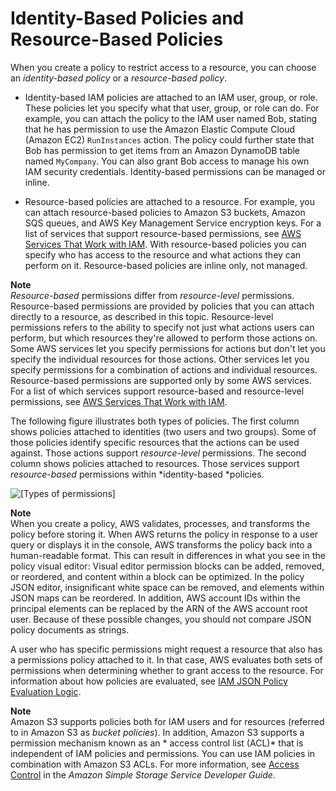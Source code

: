 # Identity\-Based Policies and Resource\-Based Policies<a name="access_policies_identity-vs-resource"></a>

When you create a policy to restrict access to a resource, you can choose an *identity\-based policy* or a *resource\-based policy*\.

+ Identity\-based IAM policies are attached to an IAM user, group, or role\. These policies let you specify what that user, group, or role can do\. For example, you can attach the policy to the IAM user named Bob, stating that he has permission to use the Amazon Elastic Compute Cloud \(Amazon EC2\) `RunInstances` action\. The policy could further state that Bob has permission to get items from an Amazon DynamoDB table named `MyCompany`\. You can also grant Bob access to manage his own IAM security credentials\. Identity\-based permissions can be managed or inline\.

+ Resource\-based policies are attached to a resource\. For example, you can attach resource\-based policies to Amazon S3 buckets, Amazon SQS queues, and AWS Key Management Service encryption keys\. For a list of services that support resource\-based permissions, see [AWS Services That Work with IAM](reference_aws-services-that-work-with-iam.md)\. With resource\-based policies you can specify who has access to the resource and what actions they can perform on it\. Resource\-based policies are inline only, not managed\.

**Note**  
*Resource\-based* permissions differ from *resource\-level* permissions\. Resource\-based permissions are provided by policies that you can attach directly to a resource, as described in this topic\. Resource\-level permissions refers to the ability to specify not just what actions users can perform, but which resources they're allowed to perform those actions on\. Some AWS services let you specify permissions for actions but don't let you specify the individual resources for those actions\. Other services let you specify permissions for a combination of actions and individual resources\.  
Resource\-based permissions are supported only by some AWS services\. For a list of which services support resource\-based and resource\-level permissions, see [AWS Services That Work with IAM](reference_aws-services-that-work-with-iam.md)\.

The following figure illustrates both types of policies\. The first column shows policies attached to identities \(two users and two groups\)\. Some of those policies identify specific resources that the actions can be used against\. Those actions support *resource\-level* permissions\. The second column shows policies attached to resources\. Those services support *resource\-based* permissions within *identity\-based *policies\. 

![\[Types of permissions\]](http://alpha-docs-aws.amazon.com/IAM/latest/UserGuide/images/Types_of_Permissions.diagram.png)

**Note**  
When you create a policy, AWS validates, processes, and transforms the policy before storing it\. When AWS returns the policy in response to a user query or displays it in the console, AWS transforms the policy back into a human\-readable format\. This can result in differences in what you see in the policy visual editor: Visual editor permission blocks can be added, removed, or reordered, and content within a block can be optimized\. In the policy JSON editor, insignificant white space can be removed, and elements within JSON maps can be reordered\. In addition, AWS account IDs within the principal elements can be replaced by the ARN of the AWS account root user\. Because of these possible changes, you should not compare JSON policy documents as strings\.

A user who has specific permissions might request a resource that also has a permissions policy attached to it\. In that case, AWS evaluates both sets of permissions when determining whether to grant access to the resource\. For information about how policies are evaluated, see [IAM JSON Policy Evaluation Logic](reference_policies_evaluation-logic.md)\. 

**Note**  
Amazon S3 supports policies both for IAM users and for resources \(referred to in Amazon S3 as *bucket policies*\)\. In addition, Amazon S3 supports a permission mechanism known as an * access control list \(ACL\)* that is independent of IAM policies and permissions\. You can use IAM policies in combination with Amazon S3 ACLs\. For more information, see [Access Control](http://alpha-docs-aws.amazon.com/AmazonS3/latest/dev/UsingAuthAccess.html) in the *Amazon Simple Storage Service Developer Guide*\. 